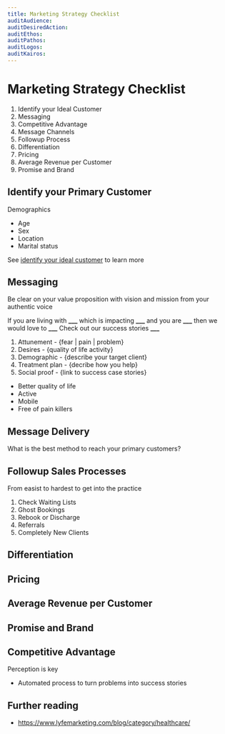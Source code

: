 ```yaml
---
title: Marketing Strategy Checklist
auditAudience:
auditDesiredAction:
auditEthos:
auditPathos:
auditLogos:
auditKairos:
---
```


# Marketing Strategy Checklist

1. Identify your Ideal Customer
2. Messaging
3. Competitive Advantage
4. Message Channels
5. Followup Process
6. Differentiation
7. Pricing
8. Average Revenue per Customer
9. Promise and Brand

## Identify your Primary Customer

Demographics

- Age
- Sex
- Location
- Marital status

See [identify your ideal customer](./find-your-ideal-customer.md) to learn more

## Messaging

Be clear on your value proposition with vision and mission from your authentic voice

If you are living with **\_\_\_**
which is impacting **\_\_\_**
and you are **\_\_\_**
then we would love to **\_\_\_**
Check out our success stories **\_\_\_**

1. Attunement - {fear | pain | problem}
2. Desires - {quality of life activity}
3. Demographic - {describe your target client}
4. Treatment plan - {decribe how you help}
5. Social proof - {link to success case stories}

- Better quality of life
- Active
- Mobile
- Free of pain killers

## Message Delivery

What is the best method to reach your primary customers?

## Followup Sales Processes

From easist to hardest to get into the practice

1. Check Waiting Lists
2. Ghost Bookings
3. Rebook or Discharge
4. Referrals
5. Completely New Clients

## Differentiation

## Pricing

## Average Revenue per Customer

## Promise and Brand

## Competitive Advantage

Perception is key

- Automated process to turn problems into success stories

## Further reading

- https://www.lyfemarketing.com/blog/category/healthcare/
